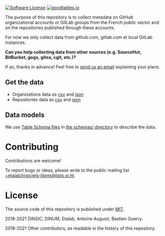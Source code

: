 [![Software License](https://img.shields.io/badge/Licence-MIT-orange.svg?style=flat-square)](https://git.sr.ht/~etalab/codegouvfr-fetch-data/tree/master/item/LICENSE.md) [![goodtables.io](https://goodtables.io/badge/github/etalab/data-codes-sources-fr.svg)](https://goodtables.io/github/etalab/data-codes-sources-fr)

The purpose of this repository is to collect metadata on GitHub
organizational accounts or GitLab groups from the French public sector
and on the repositories published through these accounts.

For now we only collect data from github.com, gitlab.com et local
GitLab instances.

**Can you help collecting data from other sources (e.g. SourceHut,
BitBucket, gogs, gitea, cgit, etc.)?**  

If so, thanks in advance!  Feel free to [send us an
email](mailto:logiciels-libres@data.gouv.fr) explaining your plans.

## Get the data

- Organizations data as [csv](https://code.gouv.fr/data/organizations/csv/all.csv) and [json](https://code.gouv.fr/data/organizations/json/all.json)
- Repositories data as [csv](https://code.gouv.fr//data/repositories/csv/all.csv) and [json](https://code.gouv.fr/data/repositories/json/all.json)

## Data models

We use [Table Schema
files](https://frictionlessdata.io/specs/table-schema/) in [the
schemas/ directory](./schemas/) to describe the data.

# Contributing

Contributions are welcome!

To report bugs or ideas, please write to the *public* mailing list
[~etalab/logiciels-libres@lists.sr.ht](mailto:~etalab/logiciels-libres@lists.sr.ht).

# License

The source code of this repository is published under [MIT](LICENSE.md).

2018-2021 DINSIC, DINUM, Etalab, Antoine Augusti, Bastien Guerry.

2018-2021 Other contributors, as readable in the history of this repository.

